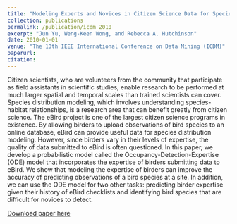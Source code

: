 ```yaml
---
title: "Modeling Experts and Novices in Citizen Science Data for Species Distribution Modeling."
collection: publications
permalink: /publication/icdm_2010
excerpt: "Jun Yu, Weng-Keen Wong, and Rebecca A. Hutchinson"
date: 2010-01-01
venue: "The 10th IEEE International Conference on Data Mining (ICDM)"
paperurl:
citation:
---
```

Citizen scientists, who are volunteers from the community that participate as field assistants in scientific studies, enable research to be performed at much larger spatial and temporal scales than trained scientists can cover. Species distribution modeling, which involves understanding species-habitat relationships, is a research area that can benefit greatly from citizen science. The eBird project is one of the largest citizen science programs in existence. By allowing birders to upload observations of bird species to an online database, eBird can provide useful data for species distribution modeling. However, since birders vary in their levels of expertise, the quality of data submitted to eBird is often questioned. In this paper, we develop a probabilistic model called the Occupancy-Detection-Expertise (ODE) model that incorporates the expertise of birders submitting data to eBird. We show that modeling the expertise of birders can improve the accuracy of predicting observations of a bird species at a site. In addition, we can use the ODE model for two other tasks: predicting birder expertise given their history of eBird checklists and identifying bird species that are difficult for novices to detect.

[Download paper here](https://github.com/zariable/zariable.github.io/blob/master/files/icdm_2010.pdf)
